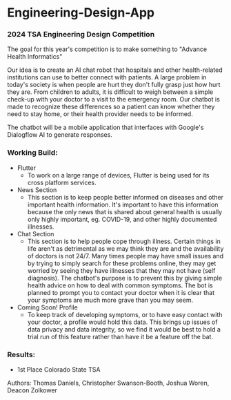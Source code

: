 # Engineering-Design-App
### 2024 TSA Engineering Design Competition
The goal for this year's competition is to make something to "Advance Health Informatics" 

Our idea is to create an AI chat robot that hospitals and other health-related institutions can use to better connect with patients. A large problem in today's society is when people are hurt they don't fully grasp just how hurt they are. From children to adults, it is difficult to weigh between a simple check-up with your doctor to a visit to the emergency room. Our chatbot is made to recognize these differences so a patient can know whether they need to stay home, or their health provider needs to be informed.

The chatbot will be a mobile application that interfaces with Google's Dialogflow AI to generate responses.

### Working Build:
- Flutter
    - To work on a large range of devices, Flutter is being used for its cross platform services.
- News Section
    - This section is to keep people better informed on diseases and other important health information. It's important to have this information because the only news that is shared about general health is usually only highly important, eg. COVID-19, and other highly documented illnesses. 
- Chat Section
    - This section is to help people cope through illness. Certain things in life aren't as detrimental as we may think they are and the availability of doctors is not 24/7. Many times people may have small issues and by trying to simply search for these problems online, they may get worried by seeing they have illnesses that they may not have (self diagnosis). The chatbot's purpose is to prevent this by giving simple health advice on how to deal with common symptoms. The bot is planned to prompt you to contact your doctor when it is clear that your symptoms are much more grave than you may seem.
- Coming Soon! Profile
    - To keep track of developing symptoms, or to have easy contact with your doctor, a profile would hold this data. This brings up issues of data privacy and data integrity, so we find it would be best to hold a trial run of this feature rather than have it be a feature off the bat. 

### Results: 
- 1st Place Colorado State TSA

Authors:
Thomas Daniels, Christopher Swanson-Booth, Joshua Woren, Deacon Zolkower
